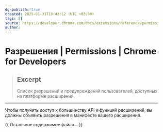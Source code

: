 ```yaml
---
dg-publish: true
created: 2025-01-31T16:43:12 (UTC +03:00)
tags: []
source: https://developer.chrome.com/docs/extensions/reference/permissions-list?hl=ru
author: 
---
```


# Разрешения  |  Permissions  |  Chrome for Developers

> ## Excerpt
> Список разрешений и предупреждений пользователей, доступных на платформе расширений.

---
Чтобы получить доступ к большинству API и функций расширений, вы должны объявить разрешения в манифесте вашего расширения.

{{ Остальное содержимое файла... }} 